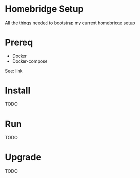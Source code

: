 # Homebridge Setup

All the things needed to bootstrap my current homebridge setup

# Prereq

* Docker
* Docker-compose

See: link

# Install

TODO

# Run

TODO

# Upgrade

TODO